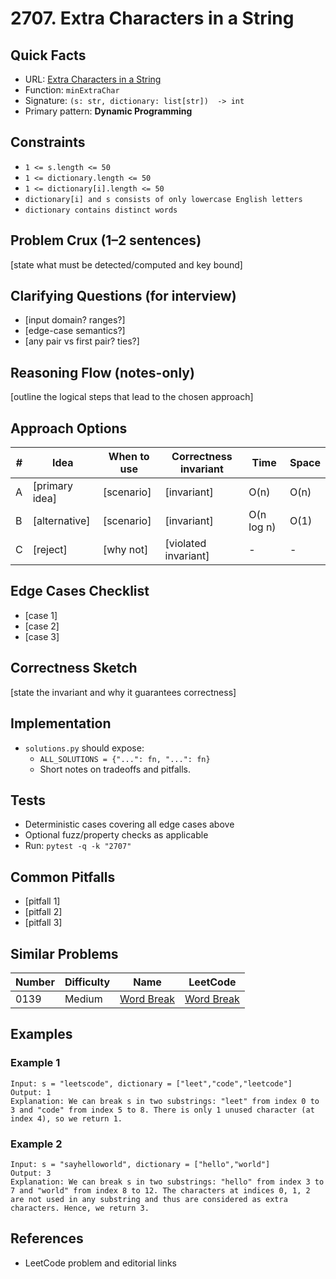 # 2707. Extra Characters in a String

## Quick Facts

- URL: [Extra Characters in a String](https://leetcode.com/problems/extra-characters-in-a-string/)
- Function: `minExtraChar`
- Signature: `(s: str, dictionary: list[str])  -> int`
- Primary pattern: **Dynamic Programming**

## Constraints

- `1 <= s.length <= 50`
- `1 <= dictionary.length <= 50`
- `1 <= dictionary[i].length <= 50`
- `dictionary[i] and s consists of only lowercase English letters`
- `dictionary contains distinct words`

## Problem Crux (1–2 sentences)

[state what must be detected/computed and key bound]

## Clarifying Questions (for interview)

- [input domain? ranges?]
- [edge-case semantics?]
- [any pair vs first pair? ties?]

## Reasoning Flow (notes-only)

[outline the logical steps that lead to the chosen approach]

## Approach Options

| #   | Idea           | When to use | Correctness invariant | Time       | Space |
| --- | -------------- | ----------- | --------------------- | ---------- | ----- |
| A   | [primary idea] | [scenario]  | [invariant]           | O(n)       | O(n)  |
| B   | [alternative]  | [scenario]  | [invariant]           | O(n log n) | O(1)  |
| C   | [reject]       | [why not]   | [violated invariant]  | -          | -     |

## Edge Cases Checklist

- [case 1]
- [case 2]
- [case 3]

## Correctness Sketch

[state the invariant and why it guarantees correctness]

## Implementation

- `solutions.py` should expose:
    - `ALL_SOLUTIONS = {"...": fn, "...": fn}`
    - Short notes on tradeoffs and pitfalls.

## Tests

- Deterministic cases covering all edge cases above
- Optional fuzz/property checks as applicable
- Run: `pytest -q -k "2707"`

## Common Pitfalls

- [pitfall 1]
- [pitfall 2]
- [pitfall 3]

## Similar Problems

| Number | Difficulty | Name                                       | LeetCode                                                |
| ------ | ---------- | ------------------------------------------ | ------------------------------------------------------- |
| 0139   | Medium     | [Word Break](../0139-word-break/readme.md) | [Word Break](https://leetcode.com/problems/word-break/) |

## Examples

### Example 1

```text
Input: s = "leetscode", dictionary = ["leet","code","leetcode"]
Output: 1
Explanation: We can break s in two substrings: "leet" from index 0 to 3 and "code" from index 5 to 8. There is only 1 unused character (at index 4), so we return 1.
```

### Example 2

```text
Input: s = "sayhelloworld", dictionary = ["hello","world"]
Output: 3
Explanation: We can break s in two substrings: "hello" from index 3 to 7 and "world" from index 8 to 12. The characters at indices 0, 1, 2 are not used in any substring and thus are considered as extra characters. Hence, we return 3.
```

## References

- LeetCode problem and editorial links
